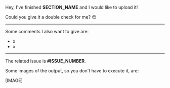 Hey, I've finished **SECTION_NAME** and I would like to upload it!

Could you give it a double check for me? 😊

---

Some comments I also want to give are:
- x
- x

---

The related issue is **#ISSUE_NUMBER**.

Some images of the output, so you don't have to execute it, are:

[IMAGE]
